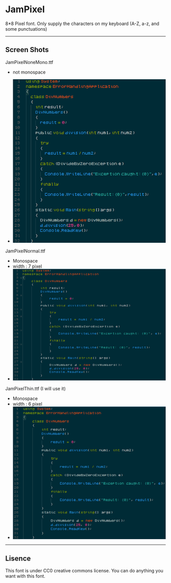 # JamPixel
8*8 Pixel font. Only supply the characters on my keyboard (A-Z, a-z, and some punctuations) 

---  
## Screen Shots
JamPixelNoneMono.ttf  
- not monospace  

- !["NoneMono"](https://raw.githubusercontent.com/Jamesika/JamPixel/master/ScreenShots/TestNoneMono.png)

JamPixelNormal.ttf  
- Monospace
- width : 7 pixel
- !["Normal"](https://raw.githubusercontent.com/Jamesika/JamPixel/master/ScreenShots/TestNormal.png)

JamPixelThin.ttf  (I will use it)
- Monospace
- width : 6 pixel
- !["Thin"](https://raw.githubusercontent.com/Jamesika/JamPixel/master/ScreenShots/TestThin.png)

---
## Lisence
This font is under CC0 creative commons license. You can do anything you want with this font.
